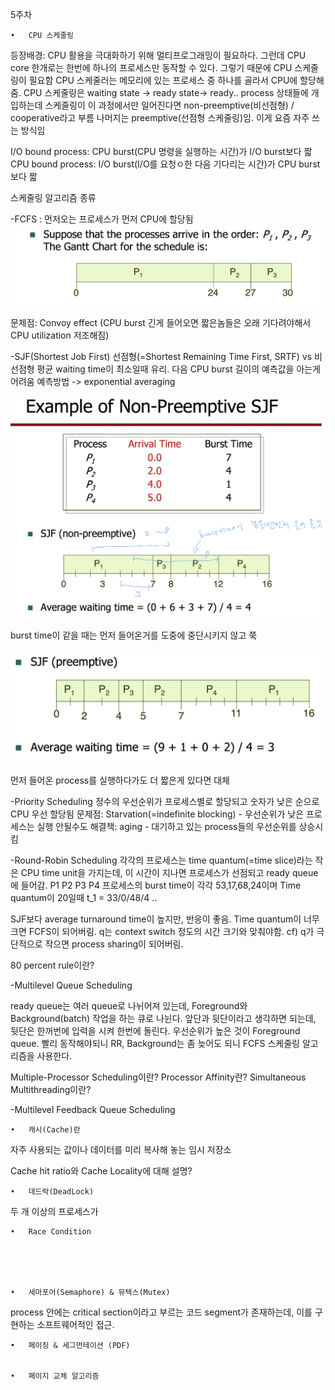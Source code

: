 5주차

	•	CPU 스케줄링

등장배경: CPU 활용을 극대화하기 위해 멀티프로그래밍이 필요하다. 그런데
CPU core 한개로는 한번에 하나의 프로세스만 동작할 수 있다.
그렇기 때문에 CPU 스케줄링이 필요함
CPU 스케줄러는 메모리에 있는 프로세스 중 하나를 골라서 CPU에 할당해줌.
CPU 스케줄링은 waiting state -> ready state-> ready.. process 상태들에 개입하는데
스케줄링이 이 과정에서만 일어진다면 non-preemptive(비선점형) / cooperative라고 부름
나머지는 preemptive(선점형 스케줄링)임. 이게 요즘 자주 쓰는 방식임

I/O bound process: CPU burst(CPU 명령을 실행하는 시간)가 I/O burst보다 짧 
CPU bound process: I/O burst(I/O를 요청ㅇ한 다음 기다리는 시간)가 CPU burst보다 짧

스케줄링 알고리즘 종류

-FCFS : 먼저오는 프로세스가 먼저 CPU에 할당됨
![](img_이제현/FCFS.png)

문제점: Convoy effect (CPU burst 긴게 들어오면 짧은놈들은 오래 기다려야해서 CPU utilization 저조해짐)


-SJF(Shortest Job First)
선점형(=Shortest Remaining Time First, SRTF) vs 비선점형
평균 waiting time이 최소일때 유리. 다음 CPU burst 길이의 예측값을 아는게 어려움
예측방법 -> exponential averaging

![](img_이제현/non-preemptive_SJF.png)

burst time이 같을 때는 먼저 들어온거를 도중에 중단시키지 않고 쭉


![](img_이제현/preemtive_SJF.png)

먼저 들어온 process를 실행하다가도 더 짧은게 있다면 대체


-Priority Scheduling
정수의 우선순위가 프로세스별로 할당되고 숫자가 낮은 순으로 CPU 우선 할당됨
문제점: Starvation(=indefinite blocking) - 우선순위가 낮은 프로세스는 실행 안될수도
해결책: aging - 대기하고 있는 process들의 우선순위를 상승시킴

-Round-Robin Scheduling
각각의 프로세스는 time quantum(=time slice)라는 작은 CPU time unit을 가지는데, 이 시간이 지나면 프로세스가 선점되고 ready queue에 들어감.
P1 P2 P3 P4 프로세스의 burst time이 각각 53,17,68,24이며 Time quantum이 20일때
t_1 = 33/0/48/4 ..

SJF보다 average turnaround time이 높지만, 반응이 좋음. Time quantum이 너무 크면 FCFS이 되어버림. q는 context switch 정도의 시간 크기와 맞춰야함. 
cf) q가 극단적으로 작으면 process sharing이 되어버림.

80 percent rule이란?


-Multilevel Queue Scheduling

ready queue는 여러 queue로 나뉘어져 있는데, Foreground와 Background(batch) 작업을 하는 큐로 나뉜다. 앞단과 뒷단이라고 생각하면 되는데, 뒷단은 한꺼번에 입력을 시켜 한번에 돌린다.
우선순위가 높은 것이 Foreground queue. 빨리 동작해야되니 RR, Background는 좀 늦어도 되니 FCFS 스케줄링 알고리즘을 사용한다.


Multiple-Processor Scheduling이란?
Processor Affinity란?
Simultaneous Multithreading이란?

-Multilevel Feedback Queue Scheduling



	•	캐시(Cache)란

자주 사용되는 값이나 데이터를 미리 복사해 놓는 임시 저장소

Cache hit ratio와 Cache Locality에 대해 설명?


	•	데드락(DeadLock)
두 개 이상의 프로세스가 




	•	Race Condition





	•	세마포어(Semaphore) & 뮤텍스(Mutex)

 process 안에는 critical section이라고 부르는 코드 segment가 존재하는데, 이를 구현하는 소프트웨어적인 접근. 


	•	페이징 & 세그먼테이션 (PDF)


	•	페이지 교체 알고리즘
